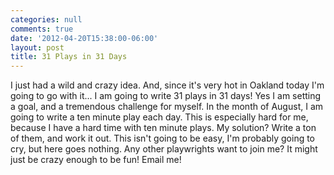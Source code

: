 ```yaml
---
categories: null
comments: true
date: '2012-04-20T15:38:00-06:00'
layout: post
title: 31 Plays in 31 Days
---
```


I just had a wild and crazy idea. And, since it's very hot in Oakland today I'm going to go with it... I am going to write 31 plays in 31 days! Yes I am setting a goal, and a tremendous challenge for myself. In the month of August, I am going to write a ten minute play each day. This is especially hard for me, because I have a hard time with ten minute plays. My solution? Write a ton of them, and work it out. This isn't going to be easy, I'm probably going to cry, but here goes nothing. Any other playwrights want to join me? It might just be crazy enough to be fun! Email me!